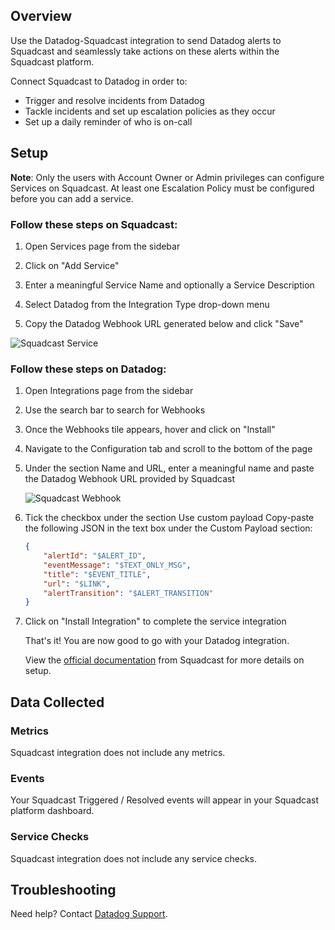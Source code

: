 ## Overview

Use the Datadog-Squadcast integration to send Datadog alerts to Squadcast and seamlessly take actions on these alerts within the Squadcast platform.

Connect Squadcast to Datadog in order to:
- Trigger and resolve incidents from Datadog
- Tackle incidents and set up escalation policies as they occur
- Set up a daily reminder of who is on-call

## Setup

**Note**:
Only the users with Account Owner or Admin privileges can configure Services on Squadcast.
At least one Escalation Policy must be configured before you can add a service.

### Follow these steps on Squadcast:

1. Open Services page from the sidebar

2. Click on "Add Service"

3. Enter a meaningful Service Name and optionally a Service Description

4. Select Datadog from the Integration Type drop-down menu

5. Copy the Datadog Webhook URL generated below and click "Save"

![Squadcast Service][1]

### Follow these steps on Datadog:

1. Open Integrations page from the sidebar

2. Use the search bar to search for Webhooks

3. Once the Webhooks tile appears, hover and click on "Install"

4. Navigate to the Configuration tab and scroll to the bottom of the page

5. Under the section Name and URL, enter a meaningful name and paste the Datadog Webhook URL provided by Squadcast

    ![Squadcast Webhook][2]

6. Tick the checkbox under the section Use custom payload
Copy-paste the following JSON in the text box under the Custom Payload section:

    ```json
    {
        "alertId": "$ALERT_ID",
        "eventMessage": "$TEXT_ONLY_MSG",
        "title": "$EVENT_TITLE",
        "url": "$LINK",
        "alertTransition": "$ALERT_TRANSITION"
    }
    ```

7. Click on "Install Integration" to complete the service integration

    That's it! You are now good to go with your Datadog integration.

    View the [official documentation][3] from Squadcast for more details on setup.

## Data Collected
### Metrics

Squadcast integration does not include any metrics.

### Events

Your Squadcast Triggered / Resolved events will appear in your Squadcast platform dashboard.

### Service Checks

Squadcast integration does not include any service checks.

## Troubleshooting
Need help? Contact [Datadog Support][4].

[1]: https://raw.githubusercontent.com/DataDog/integrations-extras/squadcast/squadcast/images/datadog-service.png
[2]: https://raw.githubusercontent.com/DataDog/integrations-extras/squadcast/squadcast/images/datadog-webhook.png
[3]: https://support.squadcast.com/docs/datadog
[4]: https://docs.datadoghq.com/help/
